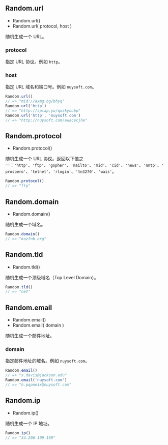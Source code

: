 ## Random.url

* Random.url()
* Random.url( protocol, host )

随机生成一个 URL。

### protocol <Badge text="可选"/>

指定 URL 协议。例如 `http`。

### host <Badge text="可选"/>

指定 URL 域名和端口号。例如 `nuysoft.com`。

```js
Random.url()
// => "mid://axmg.bg/bhyq"
Random.url('http')
// => "http://splap.yu/qxzkyoubp"
Random.url('http', 'nuysoft.com')
// => "http://nuysoft.com/ewacecjhe"
```

## Random.protocol

* Random.protocol()

随机生成一个 URL 协议。返回以下值之一：`'http'`、`'ftp'`、`'gopher'`、`'mailto'`、`'mid'`、`'cid'`、`'news'`、`'nntp'`、`'prospero'`、`'telnet'`、`'rlogin'`、`'tn3270'`、`'wais'`。

```js
Random.protocol()
// => "ftp"
```

## Random.domain

* Random.domain()

随机生成一个域名。

```js
Random.domain()
// => "kozfnb.org"
```

## Random.tld

* Random.tld()

随机生成一个顶级域名（Top Level Domain）。

```js
Random.tld()
// => "net"
```

## Random.email

* Random.email()
* Random.email( domain )

随机生成一个邮件地址。

### domain <Badge text="可选"/>

指定邮件地址的域名。例如 `nuysoft.com`。

```js
Random.email()
// => "x.davis@jackson.edu"
Random.email('nuysoft.com')
// => "h.pqpneix@nuysoft.com"
```

## Random.ip

* Random.ip()

随机生成一个 IP 地址。

```js
Random.ip()
// => "34.206.109.169"
```
